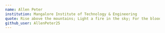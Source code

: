 ```yaml
---
name: Allen Peter
institution: Mangalore Institute of Technology & Engineering
quote: Rise above the mountains; Light a fire in the sky; For the blood is running still; From the roots of Yggdrasil
github_user: AllenPeter25
---
```

